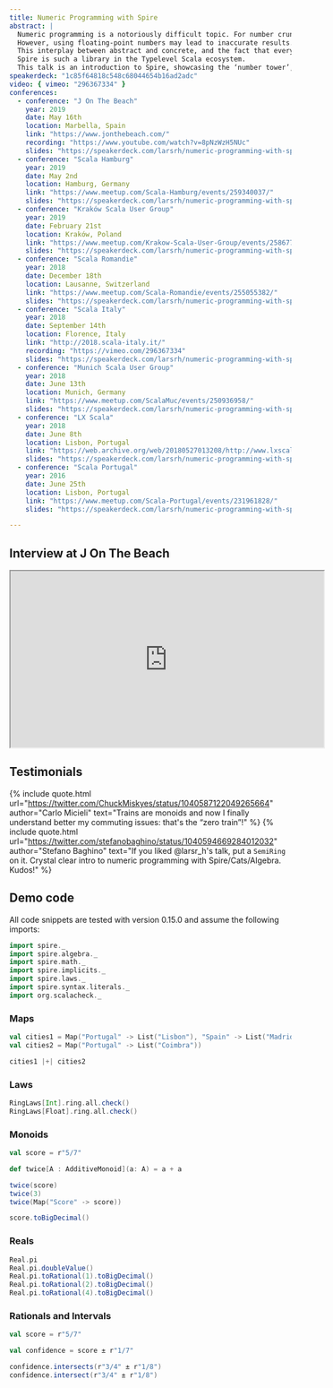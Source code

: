 ```yaml
---
title: Numeric Programming with Spire
abstract: |
  Numeric programming is a notoriously difficult topic. For number crunching, e.g. solving systems of linear equations, we need raw performance.
  However, using floating-point numbers may lead to inaccurate results. On top of that, as functional programmers, we’d really like to abstract over concrete number types, which is where abstract algebra comes into play.
  This interplay between abstract and concrete, and the fact that everything needs to run on finite hardware, is what makes good library support necessary for writing fast & correct programs.
  Spire is such a library in the Typelevel Scala ecosystem.
  This talk is an introduction to Spire, showcasing the ‘number tower’, real-ish numbers and how to obey the law.
speakerdeck: "1c85f64818c548c68044654b16ad2adc"
video: { vimeo: "296367334" }
conferences:
  - conference: "J On The Beach"
    year: 2019
    date: May 16th
    location: Marbella, Spain
    link: "https://www.jonthebeach.com/"
    recording: "https://www.youtube.com/watch?v=8pNzWzH5NUc"
    slides: "https://speakerdeck.com/larsrh/numeric-programming-with-spire-ksug-edition"
  - conference: "Scala Hamburg"
    year: 2019
    date: May 2nd
    location: Hamburg, Germany
    link: "https://www.meetup.com/Scala-Hamburg/events/259340037/"
    slides: "https://speakerdeck.com/larsrh/numeric-programming-with-spire-ksug-edition"
  - conference: "Kraków Scala User Group"
    year: 2019
    date: February 21st
    location: Kraków, Poland
    link: "https://www.meetup.com/Krakow-Scala-User-Group/events/258677272/"
    slides: "https://speakerdeck.com/larsrh/numeric-programming-with-spire-ksug-edition"
  - conference: "Scala Romandie"
    year: 2018
    date: December 18th
    location: Lausanne, Switzerland
    link: "https://www.meetup.com/Scala-Romandie/events/255055382/"
    slides: "https://speakerdeck.com/larsrh/numeric-programming-with-spire-scala-italy-edition"
  - conference: "Scala Italy"
    year: 2018
    date: September 14th
    location: Florence, Italy
    link: "http://2018.scala-italy.it/"
    recording: "https://vimeo.com/296367334"
    slides: "https://speakerdeck.com/larsrh/numeric-programming-with-spire-scala-italy-edition"
  - conference: "Munich Scala User Group"
    year: 2018
    date: June 13th
    location: Munich, Germany
    link: "https://www.meetup.com/ScalaMuc/events/250936958/"
    slides: "https://speakerdeck.com/larsrh/numeric-programming-with-spire-lx-scala-edition"
  - conference: "LX Scala"
    year: 2018
    date: June 8th
    location: Lisbon, Portugal
    link: "https://web.archive.org/web/20180527013208/http://www.lxscala.com/schedule/"
    slides: "https://speakerdeck.com/larsrh/numeric-programming-with-spire-lx-scala-edition"
  - conference: "Scala Portugal"
    year: 2016
    date: June 25th
    location: Lisbon, Portugal
    link: "https://www.meetup.com/Scala-Portugal/events/231961828/"
    slides: "https://speakerdeck.com/larsrh/numeric-programming-with-spire"

---
```


## Interview at J On The Beach

<iframe width="560" height="315" src="https://www.youtube-nocookie.com/embed/Pd2eQSiCOjg" title="YouTube player" allowfullscreen></iframe>

## Testimonials

{% include quote.html url="https://twitter.com/ChuckMiskyes/status/1040587122049265664" author="Carlo Micieli" text="Trains are monoids and now I finally understand better my commuting issues: that's the “zero train”!" %}
{% include quote.html url="https://twitter.com/stefanobaghino/status/1040594669284012032" author="Stefano Baghino" text="If you liked @larsr_h's talk, put a `SemiRing` on it. Crystal clear intro to numeric programming with Spire/Cats/Algebra. Kudos!" %}

## Demo code

All code snippets are tested with version 0.15.0 and assume the following imports:

```scala
import spire._
import spire.algebra._
import spire.math._
import spire.implicits._
import spire.laws._
import spire.syntax.literals._
import org.scalacheck._
```

### Maps

```scala
val cities1 = Map("Portugal" -> List("Lisbon"), "Spain" -> List("Madrid"))
val cities2 = Map("Portugal" -> List("Coimbra"))

cities1 |+| cities2
```

### Laws

```scala
RingLaws[Int].ring.all.check()
RingLaws[Float].ring.all.check()
```

### Monoids

```scala
val score = r"5/7"

def twice[A : AdditiveMonoid](a: A) = a + a

twice(score)
twice(3)
twice(Map("Score" -> score))

score.toBigDecimal()
```

### Reals

```scala
Real.pi
Real.pi.doubleValue()
Real.pi.toRational(1).toBigDecimal()
Real.pi.toRational(2).toBigDecimal()
Real.pi.toRational(4).toBigDecimal()
```

### Rationals and Intervals

```scala
val score = r"5/7"

val confidence = score ± r"1/7"

confidence.intersects(r"3/4" ± r"1/8")
confidence.intersect(r"3/4" ± r"1/8")
```
